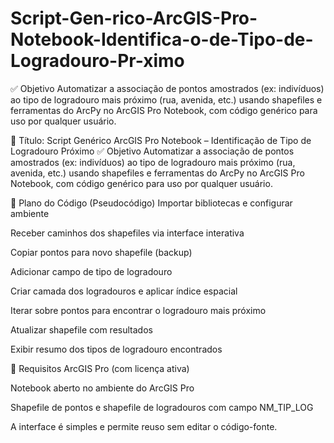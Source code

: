 # Script-Gen-rico-ArcGIS-Pro-Notebook-Identifica-o-de-Tipo-de-Logradouro-Pr-ximo
✅ Objetivo Automatizar a associação de pontos amostrados (ex: indivíduos) ao tipo de logradouro mais próximo (rua, avenida, etc.) usando shapefiles e ferramentas do ArcPy no ArcGIS Pro Notebook, com código genérico para uso por qualquer usuário.

🧾 Título: Script Genérico ArcGIS Pro Notebook – Identificação de Tipo de Logradouro Próximo
✅ Objetivo
Automatizar a associação de pontos amostrados (ex: indivíduos) ao tipo de logradouro mais próximo (rua, avenida, etc.) usando shapefiles e ferramentas do ArcPy no ArcGIS Pro Notebook, com código genérico para uso por qualquer usuário.

📌 Plano do Código (Pseudocódigo)
Importar bibliotecas e configurar ambiente

Receber caminhos dos shapefiles via interface interativa

Copiar pontos para novo shapefile (backup)

Adicionar campo de tipo de logradouro

Criar camada dos logradouros e aplicar índice espacial

Iterar sobre pontos para encontrar o logradouro mais próximo

Atualizar shapefile com resultados

Exibir resumo dos tipos de logradouro encontrados

🧪 Requisitos
ArcGIS Pro (com licença ativa)

Notebook aberto no ambiente do ArcGIS Pro

Shapefile de pontos e shapefile de logradouros com campo NM_TIP_LOG


A interface é simples e permite reuso sem editar o código-fonte.

